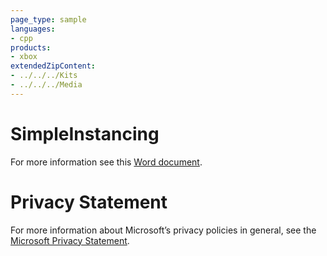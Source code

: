 ```yaml
---
page_type: sample
languages:
- cpp
products:
- xbox
extendedZipContent:
- ../../../Kits
- ../../../Media
---
```

# SimpleInstancing
For more information see this [Word document](Readme.docx).
# Privacy Statement
For more information about Microsoft’s privacy policies in general, see the [Microsoft Privacy Statement](https://privacy.microsoft.com/en-us/privacystatement/).
